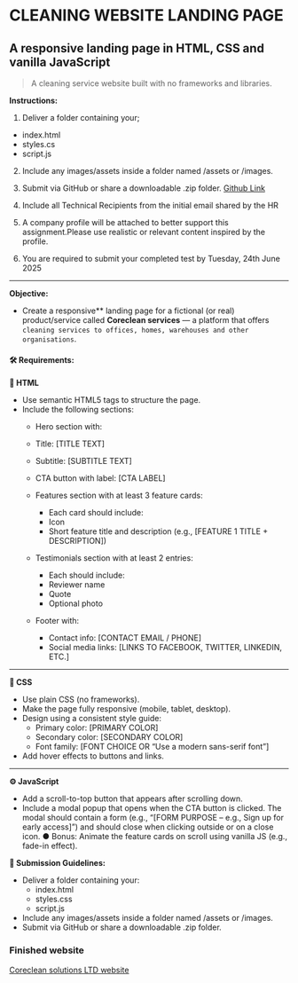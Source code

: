 # CLEANING WEBSITE LANDING PAGE
## A responsive landing page in HTML, CSS and vanilla JavaScript
> A cleaning service website built with no frameworks and libraries.

**Instructions:**
1. Deliver a folder containing your;
- index.html
- styles.cs
- script.js

2. Include any images/assets inside a folder named /assets or /images.

3. Submit via GitHub or share a downloadable .zip folder.
[Github Link](https://github.com/lailahgrant/corecleen-landing-page)

4. Include all Technical Recipients from the initial email shared by the HR

5. A company profile will be attached to better support this assignment.Please use realistic or relevant content inspired by the profile.

6. You are required to submit your completed test by Tuesday, 24th June 2025
<hr>


**Objective:**
- Create a responsive** landing page for a fictional (or real) product/service called **Coreclean services** — a platform that offers `cleaning services to offices, homes, warehouses and other organisations`.

#### 🛠 Requirements:
**🧱 HTML**
- Use semantic HTML5 tags to structure the page.
- Include the following sections:
    - Hero section with:
    - Title: [TITLE TEXT]
    - Subtitle: [SUBTITLE TEXT]
    - CTA button with label: [CTA LABEL]
    - Features section with at least 3 feature cards:
        - Each card should include:
        - Icon
        - Short feature title and description (e.g., [FEATURE 1 TITLE + DESCRIPTION])
    
    - Testimonials section with at least 2 entries:
        - Each should include:
        - Reviewer name
        - Quote
        - Optional photo

    - Footer with:
        - Contact info: [CONTACT EMAIL / PHONE]
        - Social media links: [LINKS TO FACEBOOK, TWITTER, LINKEDIN, ETC.]
<hr>

**🎨 CSS**
- Use plain CSS (no frameworks).
- Make the page fully responsive (mobile, tablet, desktop).
- Design using a consistent style guide:
    - Primary color: [PRIMARY COLOR]
    - Secondary color: [SECONDARY COLOR]
    - Font family: [FONT CHOICE OR “Use a modern sans-serif font”]
- Add hover effects to buttons and links.
<hr>

**⚙️ JavaScript**
- Add a scroll-to-top button that appears after scrolling down.
- Include a modal popup that opens when the CTA button is clicked. The modal
should contain a form (e.g., “[FORM PURPOSE – e.g., Sign up for early
access]”) and should close when clicking outside or on a close icon.
● Bonus: Animate the feature cards on scroll using vanilla JS (e.g., fade-in effect).


**📁 Submission Guidelines:**
- Deliver a folder containing your:
    - index.html
    - styles.css
    - script.js
- Include any images/assets inside a folder named /assets or /images.
- Submit via GitHub or share a downloadable .zip folder.


### Finished website
[Coreclean solutions LTD website](https://corecleen-landing-page.netlify.app/)
